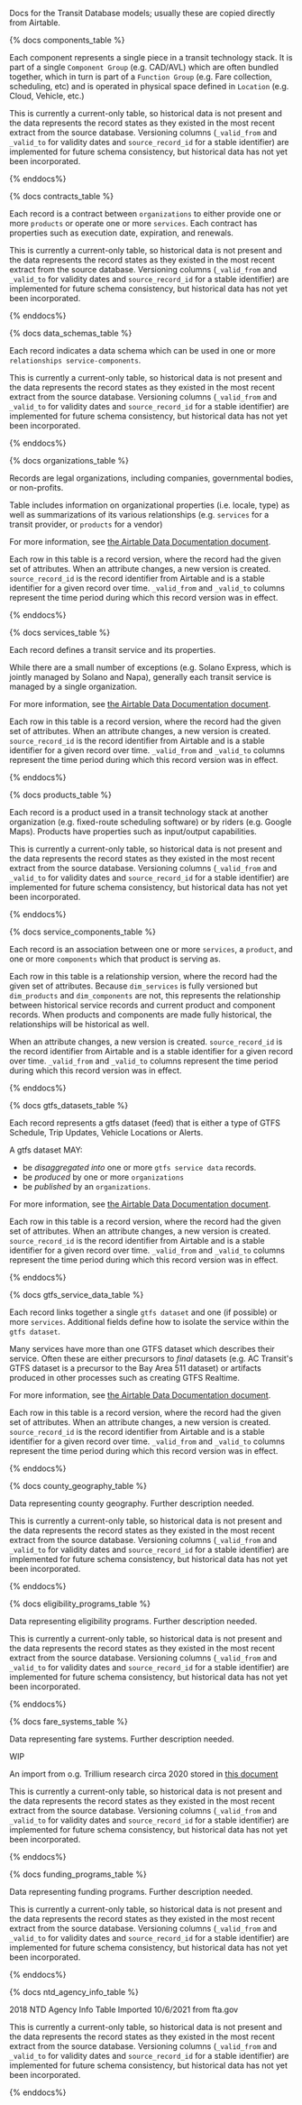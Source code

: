 Docs for the Transit Database models; usually these are copied directly from Airtable.

{% docs components_table %}

Each component represents a single piece in a
transit technology stack.  It is part of a single
`Component Group` (e.g. CAD/AVL) which are often
bundled together, which in turn is part of a
`Function Group` (e.g. Fare collection, scheduling,
etc) and is operated in physical space defined
in `Location` (e.g. Cloud, Vehicle, etc.)

This is currently a current-only table, so historical data is not present and the data represents
the record states as they existed in the most recent extract from the source database.
Versioning columns (`_valid_from` and `_valid_to` for validity dates and `source_record_id` for a stable identifier)
are implemented for future schema consistency, but historical data has not yet been incorporated.

{% enddocs%}

{% docs contracts_table %}

Each record is a contract between `organizations` to either provide one or more `products` or operate one or more `services`.  Each contract has properties such as execution date, expiration, and renewals.

This is currently a current-only table, so historical data is not present and the data represents
the record states as they existed in the most recent extract from the source database.
Versioning columns (`_valid_from` and `_valid_to` for validity dates and `source_record_id` for a stable identifier)
are implemented for future schema consistency, but historical data has not yet been incorporated.

{% enddocs%}

{% docs data_schemas_table %}

Each record indicates a data schema which  can be used in one or more `relationships service-components`.

This is currently a current-only table, so historical data is not present and the data represents
the record states as they existed in the most recent extract from the source database.
Versioning columns (`_valid_from` and `_valid_to` for validity dates and `source_record_id` for a stable identifier)
are implemented for future schema consistency, but historical data has not yet been incorporated.

{% enddocs%}

{% docs organizations_table %}

Records are legal organizations, including companies, governmental bodies, or non-profits.

Table includes information on organizational properties (i.e. locale, type) as well as summarizations of its various relationships (e.g. `services` for a transit provider, or `products` for a vendor)

For more information, see [the Airtable Data Documentation document](https://docs.google.com/document/d/1KvlYRYB8cnyTOkT1Q0BbBmdQNguK_AMzhSV5ELXiZR4/).

Each row in this table is a record version, where the record
had the given set of attributes. When an attribute changes, a new
version is created.
`source_record_id` is the record identifier from Airtable
and is a stable identifier for a given record over time.
`_valid_from` and `_valid_to` columns represent the
time period during which this record version
was in effect.

{% enddocs%}

{% docs services_table %}

Each record defines a transit service and its properties.

While there are a small number of exceptions (e.g. Solano Express, which is jointly managed by Solano and Napa), generally each transit service is managed by a single organization.

For more information, see [the Airtable Data Documentation document](https://docs.google.com/document/d/1KvlYRYB8cnyTOkT1Q0BbBmdQNguK_AMzhSV5ELXiZR4/).

Each row in this table is a record version, where the record
had the given set of attributes. When an attribute changes, a new
version is created.
`source_record_id` is the record identifier from Airtable
and is a stable identifier for a given record over time.
`_valid_from` and `_valid_to` columns represent the
time period during which this record version
was in effect.

{% enddocs%}

{% docs products_table %}

Each record is a product used in a transit technology stack at another organization (e.g. fixed-route scheduling software) or by riders (e.g. Google Maps).  Products have properties such as input/output capabilities.



This is currently a current-only table, so historical data is not present and the data represents
the record states as they existed in the most recent extract from the source database.
Versioning columns (`_valid_from` and `_valid_to` for validity dates and `source_record_id` for a stable identifier)
are implemented for future schema consistency, but historical data has not yet been incorporated.

{% enddocs%}

{% docs service_components_table %}

Each record is an association between one or more `services`, a `product`, and one or more `components` which that product is serving as.

Each row in this table is a relationship version, where the record
had the given set of attributes. Because `dim_services` is fully versioned but `dim_products` and `dim_components` are not,
this represents the relationship between historical service records and current product and component records.
When products and components are made fully historical, the relationships will be historical as well.

When an attribute changes, a new
version is created.
`source_record_id` is the record identifier from Airtable
and is a stable identifier for a given record over time.
`_valid_from` and `_valid_to` columns represent the
time period during which this record version
was in effect.

{% enddocs%}

{% docs gtfs_datasets_table %}

Each record represents a gtfs dataset (feed) that is either a type of GTFS Schedule, Trip Updates, Vehicle Locations or Alerts.

A gtfs dataset MAY:
- be *disaggregated into* one or more `gtfs service data` records.
- be *produced* by one or more `organizations`
- be *published* by an `organizations`.

For more information, see [the Airtable Data Documentation document](https://docs.google.com/document/d/1KvlYRYB8cnyTOkT1Q0BbBmdQNguK_AMzhSV5ELXiZR4/).

Each row in this table is a record version, where the record
had the given set of attributes. When an attribute changes, a new
version is created.
`source_record_id` is the record identifier from Airtable
and is a stable identifier for a given record over time.
`_valid_from` and `_valid_to` columns represent the
time period during which this record version
was in effect.

{% enddocs%}

{% docs gtfs_service_data_table %}

Each record links together a single `gtfs dataset` and one (if possible) or more `services`.  Additional fields define how to isolate the service within the `gtfs dataset`.

Many services have more than one GTFS dataset which describes their service. Often these are either precursors to *final* datasets (e.g. AC Transit's GTFS dataset is a precursor to the Bay Area 511 dataset) or artifacts produced in other processes such as creating GTFS Realtime.

For more information, see [the Airtable Data Documentation document](https://docs.google.com/document/d/1KvlYRYB8cnyTOkT1Q0BbBmdQNguK_AMzhSV5ELXiZR4/).

Each row in this table is a record version, where the record
had the given set of attributes. When an attribute changes, a new
version is created.
`source_record_id` is the record identifier from Airtable
and is a stable identifier for a given record over time.
`_valid_from` and `_valid_to` columns represent the
time period during which this record version
was in effect.

{% enddocs%}

{% docs county_geography_table %}

Data representing county geography. Further description needed.

This is currently a current-only table, so historical data is not present and the data represents
the record states as they existed in the most recent extract from the source database.
Versioning columns (`_valid_from` and `_valid_to` for validity dates and `source_record_id` for a stable identifier)
are implemented for future schema consistency, but historical data has not yet been incorporated.

{% enddocs%}

{% docs eligibility_programs_table %}

Data representing eligibility programs. Further description needed.

This is currently a current-only table, so historical data is not present and the data represents
the record states as they existed in the most recent extract from the source database.
Versioning columns (`_valid_from` and `_valid_to` for validity dates and `source_record_id` for a stable identifier)
are implemented for future schema consistency, but historical data has not yet been incorporated.

{% enddocs%}

{% docs fare_systems_table %}

Data representing fare systems. Further description needed.

WIP

An import from o.g. Trillium research circa 2020 stored in [this document](https://docs.google.com/spreadsheets/d/1qr49azk6p30mp96_7myKoO-Bb_bXMMn5ZzgbL-uPiPw/edit?usp=drive_web&ouid=116512595786393675275)

This is currently a current-only table, so historical data is not present and the data represents
the record states as they existed in the most recent extract from the source database.
Versioning columns (`_valid_from` and `_valid_to` for validity dates and `source_record_id` for a stable identifier)
are implemented for future schema consistency, but historical data has not yet been incorporated.

{% enddocs%}

{% docs funding_programs_table %}

Data representing funding programs. Further description needed.

This is currently a current-only table, so historical data is not present and the data represents
the record states as they existed in the most recent extract from the source database.
Versioning columns (`_valid_from` and `_valid_to` for validity dates and `source_record_id` for a stable identifier)
are implemented for future schema consistency, but historical data has not yet been incorporated.

{% enddocs%}

{% docs ntd_agency_info_table %}

2018 NTD Agency Info Table
Imported 10/6/2021 from fta.gov

This is currently a current-only table, so historical data is not present and the data represents
the record states as they existed in the most recent extract from the source database.
Versioning columns (`_valid_from` and `_valid_to` for validity dates and `source_record_id` for a stable identifier)
are implemented for future schema consistency, but historical data has not yet been incorporated.

{% enddocs%}
